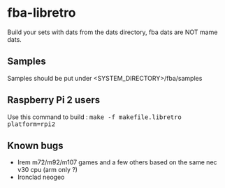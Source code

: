 # fba-libretro

Build your sets with dats from the dats directory, fba dats are NOT mame dats.

## Samples

Samples should be put under <SYSTEM_DIRECTORY>/fba/samples

## Raspberry Pi 2 users

Use this command to build :
<tt>make -f makefile.libretro platform=rpi2</tt>

## Known bugs

- Irem m72/m92/m107 games and a few others based on the same nec v30 cpu (arm only ?)
- Ironclad neogeo
